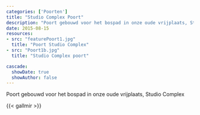```yaml
---
categories: ['Poorten']
title: "Studio Complex Poort"
description: "Poort gebouwd voor het bospad in onze oude vrijplaats, Studio Complex"
date: 2015-08-15
resources:
- src: "featurePoort1.jpg"
  title: "Poort Studio Complex"
- src: "Poort1b.jpg"
  title: "Studio Complex poort"

cascade:
  showDate: true
  showAuthor: false
---
```


Poort gebouwd voor het bospad in onze oude vrijplaats, Studio Complex

{{< gallmir >}}